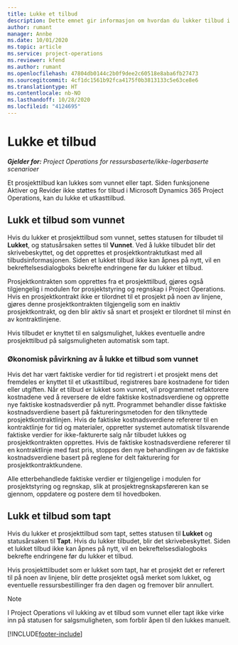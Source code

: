 ```yaml
---
title: Lukke et tilbud
description: Dette emnet gir informasjon om hvordan du lukker tilbud i Project Operations.
author: rumant
manager: Annbe
ms.date: 10/01/2020
ms.topic: article
ms.service: project-operations
ms.reviewer: kfend
ms.author: rumant
ms.openlocfilehash: 47804db0144c2b0f9dee2c60518e8aba6fb27473
ms.sourcegitcommit: 4cf1dc1561b92fca4175f0b3813133c5e63ce8e6
ms.translationtype: HT
ms.contentlocale: nb-NO
ms.lasthandoff: 10/28/2020
ms.locfileid: "4124695"
---
```

# <a name="close-a-quote"></a>Lukke et tilbud

_**Gjelder for:** Project Operations for ressursbaserte/ikke-lagerbaserte scenarioer_

Et prosjekttilbud kan lukkes som vunnet eller tapt. Siden funksjonene Aktiver og Revider ikke støttes for tilbud i Microsoft Dynamics 365 Project Operations, kan du lukke et utkasttilbud.

## <a name="close-a-quote-as-won"></a>Lukk et tilbud som vunnet

Hvis du lukker et prosjekttilbud som vunnet, settes statusen for tilbudet til **Lukket**, og statusårsaken settes til **Vunnet**. Ved å lukke tilbudet blir det skrivebeskyttet, og det opprettes et prosjektkontraktutkast med all tilbudsinformasjonen. Siden et lukket tilbud ikke kan åpnes på nytt, vil en bekreftelsesdialogboks bekrefte endringene før du lukker et tilbud.

Prosjektkontrakten som opprettes fra et prosjekttilbud, gjøres også tilgjengelig i modulen for prosjektstyring og regnskap i Project Operations. Hvis en prosjektkontrakt ikke er tilordnet til et prosjekt på noen av linjene, gjøres denne prosjektkontrakten tilgjengelig som en inaktiv prosjektkontrakt, og den blir aktiv så snart et prosjekt er tilordnet til minst én av kontraktlinjene.

Hvis tilbudet er knyttet til en salgsmulighet, lukkes eventuelle andre prosjekttilbud på salgsmuligheten automatisk som tapt.

### <a name="financial-impact-of-closing-a-quote-as-won"></a>Økonomisk påvirkning av å lukke et tilbud som vunnet

Hvis det har vært faktiske verdier for tid registrert i et prosjekt mens det fremdeles er knyttet til et utkasttilbud, registreres bare kostnadene for tiden eller utgiften. Når et tilbud er lukket som vunnet, vil programmet refaktorere kostnadene ved å reversere de eldre faktiske kostnadsverdiene og opprette nye faktiske kostnadsverdier på nytt. Programmet behandler disse faktiske kostnadsverdiene basert på faktureringsmetoden for den tilknyttede prosjektkontraktlinjen. Hvis de faktiske kostnadsverdiene refererer til en kontraktlinje for tid og materialer, oppretter systemet automatisk tilsvarende faktiske verdier for ikke-fakturerte salg når tilbudet lukkes og prosjektkontrakten opprettes. Hvis de faktiske kostnadsverdiene refererer til en kontraktlinje med fast pris, stoppes den nye behandlingen av de faktiske kostnadsverdiene basert på reglene for delt fakturering for prosjektkontraktkundene.

Alle etterbehandlede faktiske verdier er tilgjengelige i modulen for prosjektstyring og regnskap, slik at prosjektregnskapsføreren kan se gjennom, oppdatere og postere dem til hovedboken. 

## <a name="close-a-quote-as-lost"></a>Lukk et tilbud som tapt

Hvis du lukker et prosjekttilbud som tapt, settes statusen til **Lukket** og statusårsaken til **Tapt**. Hvis du lukker tilbudet, blir det skrivebeskyttet. Siden et lukket tilbud ikke kan åpnes på nytt, vil en bekreftelsesdialogboks bekrefte endringene før du lukker et tilbud.

Hvis prosjekttilbudet som er lukket som tapt, har et prosjekt det er referert til på noen av linjene, blir dette prosjektet også merket som lukket, og eventuelle ressursbestillinger fra den dagen og fremover blir annullert.

> [!NOTE]
> I Project Operations vil lukking av et tilbud som vunnet eller tapt ikke virke inn på statusen for salgsmuligheten, som forblir åpen til den lukkes manuelt.


[!INCLUDE[footer-include](../includes/footer-banner.md)]
